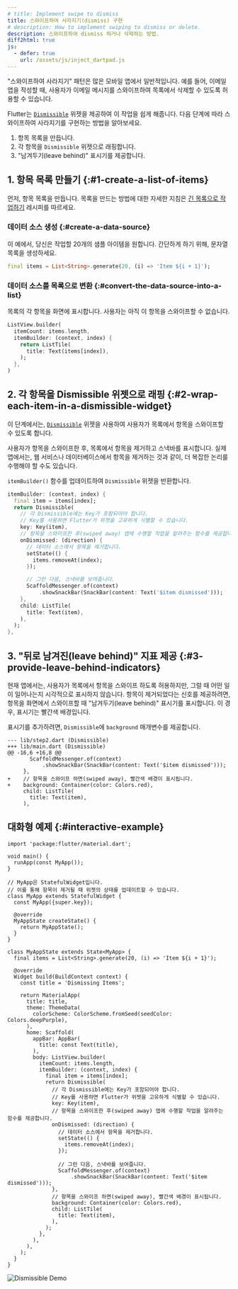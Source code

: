 ```yaml
---
# title: Implement swipe to dismiss
title: 스와이프하여 사라지기(dismiss) 구현
# description: How to implement swiping to dismiss or delete.
description: 스와이프하여 dismiss 하거나 삭제하는 방법.
diff2html: true
js:
  - defer: true
    url: /assets/js/inject_dartpad.js
---
```


<?code-excerpt path-base="cookbook/gestures/dismissible"?>

"스와이프하여 사라지기" 패턴은 많은 모바일 앱에서 일반적입니다. 
예를 들어, 이메일 앱을 작성할 때, 사용자가 이메일 메시지를 스와이프하여 목록에서 삭제할 수 있도록 허용할 수 있습니다.

Flutter는 [`Dismissible`][] 위젯을 제공하여 이 작업을 쉽게 해줍니다. 
다음 단계에 따라 스와이프하여 사라지기를 구현하는 방법을 알아보세요.

  1. 항목 목록을 만듭니다.
  2. 각 항목을 `Dismissible` 위젯으로 래핑합니다.
  3. "남겨두기(leave behind)" 표시기를 제공합니다.

## 1. 항목 목록 만들기 {:#1-create-a-list-of-items}

먼저, 항목 목록을 만듭니다. 
목록을 만드는 방법에 대한 자세한 지침은 [긴 목록으로 작업하기][Working with long lists] 레시피를 따르세요.

### 데이터 소스 생성 {:#create-a-data-source}

이 예에서, 당신은 작업할 20개의 샘플 아이템을 원합니다. 간단하게 하기 위해, 문자열 목록을 생성하세요.

<?code-excerpt "lib/main.dart (Items)"?>
```dart
final items = List<String>.generate(20, (i) => 'Item ${i + 1}');
```

### 데이터 소스를 목록으로 변환 {:#convert-the-data-source-into-a-list}

목록의 각 항목을 화면에 표시합니다. 사용자는 아직 이 항목을 스와이프할 수 없습니다.

<?code-excerpt "lib/step1.dart (ListView)" replace="/^body: //g;/^\),$/)/g"?>
```dart
ListView.builder(
  itemCount: items.length,
  itemBuilder: (context, index) {
    return ListTile(
      title: Text(items[index]),
    );
  },
)
```

## 2. 각 항목을 Dismissible 위젯으로 래핑 {:#2-wrap-each-item-in-a-dismissible-widget}

이 단계에서는, [`Dismissible`][] 위젯을 사용하여 사용자가 목록에서 항목을 스와이프할 수 있도록 합니다.

사용자가 항목을 스와이프한 후, 목록에서 항목을 제거하고 스낵바를 표시합니다. 
실제 앱에서는, 웹 서비스나 데이터베이스에서 항목을 제거하는 것과 같이, 더 복잡한 논리를 수행해야 할 수도 있습니다.

`itemBuilder()` 함수를 업데이트하여 `Dismissible` 위젯을 반환합니다.

<?code-excerpt "lib/step2.dart (Dismissible)"?>
```dart
itemBuilder: (context, index) {
  final item = items[index];
  return Dismissible(
    // 각 Dismissible에는 Key가 포함되어야 합니다. 
    // Key를 사용하면 Flutter가 위젯을 고유하게 식별할 수 있습니다.
    key: Key(item),
    // 항목을 스와이프한 후(swiped away) 앱에 수행할 작업을 알려주는 함수를 제공합니다.
    onDismissed: (direction) {
      // 데이터 소스에서 항목을 제거합니다.
      setState(() {
        items.removeAt(index);
      });

      // 그런 다음, 스낵바를 보여줍니다.
      ScaffoldMessenger.of(context)
          .showSnackBar(SnackBar(content: Text('$item dismissed')));
    },
    child: ListTile(
      title: Text(item),
    ),
  );
},
```

## 3. "뒤로 남겨진(leave behind)" 지표 제공 {:#3-provide-leave-behind-indicators}

현재 앱에서는, 사용자가 목록에서 항목을 스와이프 하도록 허용하지만, 그럴 때 어떤 일이 일어나는지 시각적으로 표시하지 않습니다. 
항목이 제거되었다는 신호를 제공하려면, 항목을 화면에서 스와이프할 때 "남겨두기(leave behind)" 표시기를 표시합니다. 
이 경우, 표시기는 빨간색 배경입니다.

표시기를 추가하려면, `Dismissible`에 `background` 매개변수를 제공합니다.


```diff2html
--- lib/step2.dart (Dismissible)
+++ lib/main.dart (Dismissible)
@@ -16,6 +16,8 @@
       ScaffoldMessenger.of(context)
           .showSnackBar(SnackBar(content: Text('$item dismissed')));
     },
+    // 항목을 스와이프 하면(swiped away), 빨간색 배경이 표시됩니다.
+    background: Container(color: Colors.red),
     child: ListTile(
       title: Text(item),
     ),
```

## 대화형 예제 {:#interactive-example}

<?code-excerpt "lib/main.dart"?>
```dartpad title="Flutter Swipe to Dismiss hands-on example in DartPad" run="true"
import 'package:flutter/material.dart';

void main() {
  runApp(const MyApp());
}

// MyApp은 StatefulWidget입니다. 
// 이를 통해 항목이 제거될 때 위젯의 상태를 업데이트할 수 있습니다.
class MyApp extends StatefulWidget {
  const MyApp({super.key});

  @override
  MyAppState createState() {
    return MyAppState();
  }
}

class MyAppState extends State<MyApp> {
  final items = List<String>.generate(20, (i) => 'Item ${i + 1}');

  @override
  Widget build(BuildContext context) {
    const title = 'Dismissing Items';

    return MaterialApp(
      title: title,
      theme: ThemeData(
        colorScheme: ColorScheme.fromSeed(seedColor: Colors.deepPurple),
      ),
      home: Scaffold(
        appBar: AppBar(
          title: const Text(title),
        ),
        body: ListView.builder(
          itemCount: items.length,
          itemBuilder: (context, index) {
            final item = items[index];
            return Dismissible(
              // 각 Dismissible에는 Key가 포함되어야 합니다. 
              // Key를 사용하면 Flutter가 위젯을 고유하게 식별할 수 있습니다.
              key: Key(item),
              // 항목을 스와이프한 후(swiped away) 앱에 수행할 작업을 알려주는 함수를 제공합니다.
              onDismissed: (direction) {
                // 데이터 소스에서 항목을 제거합니다.
                setState(() {
                  items.removeAt(index);
                });

                // 그런 다음, 스낵바를 보여줍니다.
                ScaffoldMessenger.of(context)
                    .showSnackBar(SnackBar(content: Text('$item dismissed')));
              },
              // 항목을 스와이프 하면(swiped away), 빨간색 배경이 표시됩니다.
              background: Container(color: Colors.red),
              child: ListTile(
                title: Text(item),
              ),
            );
          },
        ),
      ),
    );
  }
}
```

<noscript>
  <img src="/assets/images/docs/cookbook/dismissible.gif" alt="Dismissible Demo" class="site-mobile-screenshot" />
</noscript>


[`Dismissible`]: {{site.api}}/flutter/widgets/Dismissible-class.html
[Working with long lists]: /cookbook/lists/long-lists
